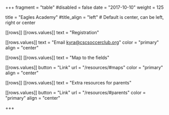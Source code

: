 +++
fragment = "table"
#disabled = false
date = "2017-10-10"
weight = 125

title = "Eagles Academy"
#title_align = "left" # Default is center, can be left, right or center

[[rows]]
  [[rows.values]]
    text = "Registration"

  [[rows.values]]
    text = "Email kyra@cscsoccerclub.org"
    color = "primary"
    align = "center"

[[rows]]
  [[rows.values]]
    text = "Map to the fields"

  [[rows.values]]
    button = "Link"
    url = "/resources/#maps"
    color = "primary"
    align = "center"

[[rows]]
  [[rows.values]]
    text = "Extra resources for parents"

  [[rows.values]]
    button = "Link"
    url = "/resources/#parents"
    color = "primary"
    align = "center"

+++